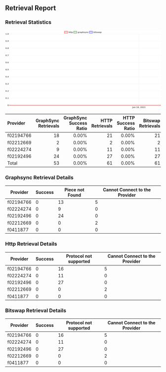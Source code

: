 ## Retrieval Report
### Retrieval Statistics
<img src="https://raw.githubusercontent.com/data-preservation-programs/filplus-checker-assets/main/filecoin-project/filecoin-plus-large-datasets/issues/2026/1687663631212.png"/>

| Provider  | GraphSync Retrievals | GraphSync Success Ratio | HTTP Retrievals | HTTP Success Ratio | Bitswap Retrievals | Bitswap Success Ratio |
| :-------- | -------------------: | ----------------------: | --------------: | -----------------: | -----------------: | --------------------: |
| f02194766 |                   18 |                   0.00% |              21 |              0.00% |                 21 |                 0.00% |
| f02212669 |                    2 |                   0.00% |               2 |              0.00% |                  2 |                 0.00% |
| f02224274 |                    9 |                   0.00% |              11 |              0.00% |                 11 |                 0.00% |
| f02192496 |                   24 |                   0.00% |              27 |              0.00% |                 27 |                 0.00% |
| Total     |                   53 |                   0.00% |              61 |              0.00% |                 61 |                 0.00% |

### Graphsync Retrieval Details
| Provider  | Success | Piece not Found | Cannot Connect to the Provider |
| --------- | ------- | --------------- | ------------------------------ |
| f02194766 | 0       | 13              | 5                              |
| f02224274 | 0       | 9               | 0                              |
| f02192496 | 0       | 24              | 0                              |
| f02212669 | 0       | 0               | 2                              |
| f0411877  | 0       | 0               | 0                              |

### Http Retrieval Details
| Provider  | Success | Protocol not supported | Cannot Connect to the Provider |
| --------- | ------- | ---------------------- | ------------------------------ |
| f02194766 | 0       | 16                     | 5                              |
| f02224274 | 0       | 11                     | 0                              |
| f02192496 | 0       | 27                     | 0                              |
| f02212669 | 0       | 0                      | 2                              |
| f0411877  | 0       | 0                      | 0                              |

### Bitswap Retrieval Details
| Provider  | Success | Protocol not supported | Cannot Connect to the Provider |
| --------- | ------- | ---------------------- | ------------------------------ |
| f02194766 | 0       | 16                     | 5                              |
| f02224274 | 0       | 11                     | 0                              |
| f02192496 | 0       | 27                     | 0                              |
| f02212669 | 0       | 0                      | 2                              |
| f0411877  | 0       | 0                      | 0                              |
